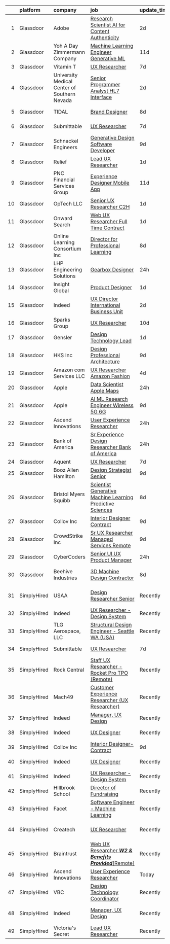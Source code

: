

|    | platform    | company                                      | job                                                                                                                                                                                                                                                                                                                                                                                                                                                                                                                                                                                                                                                                                                                                                                                                                                                                                                                                                                                                                                                                                                                                                                                                                                                                                                                                                                                                                                                                                                                                                                                                                    | update_time   | location               |
|---:|:------------|:---------------------------------------------|:-----------------------------------------------------------------------------------------------------------------------------------------------------------------------------------------------------------------------------------------------------------------------------------------------------------------------------------------------------------------------------------------------------------------------------------------------------------------------------------------------------------------------------------------------------------------------------------------------------------------------------------------------------------------------------------------------------------------------------------------------------------------------------------------------------------------------------------------------------------------------------------------------------------------------------------------------------------------------------------------------------------------------------------------------------------------------------------------------------------------------------------------------------------------------------------------------------------------------------------------------------------------------------------------------------------------------------------------------------------------------------------------------------------------------------------------------------------------------------------------------------------------------------------------------------------------------------------------------------------------------|:--------------|:-----------------------|
|  1 | Glassdoor   | Adobe                                        | [Research Scientist   AI for Content Authenticity](https://www.glassdoor.com/partner/jobListing.htm?pos=121&ao=1136043&s=58&guid=0000018205ca670e9bb6f5e0a2166826&src=GD_JOB_AD&t=SR&vt=w&cs=1_1f05f19c&cb=1657954527387&jobListingId=1008002524649&jrtk=3-0-1g82skpr3klua801-1g82skprqi15m800-59abcfd367f0c6f2-)                                                                                                                                                                                                                                                                                                                                                                                                                                                                                                                                                                                                                                                                                                                                                                                                                                                                                                                                                                                                                                                                                                                                                                                                                                                                                                      | 2d            | San Jose, CA           |
|  2 | Glassdoor   | Yoh  A Day   Zimmermann Company              | [Machine Learning Engineer    Generative ML ](https://www.glassdoor.com/partner/jobListing.htm?pos=108&ao=1110586&s=58&guid=0000018205ca670e9bb6f5e0a2166826&src=GD_JOB_AD&t=SR&vt=w&ea=1&cs=1_2e6f1d47&cb=1657954527386&jobListingId=1007982759644&cpc=D69957E0862862E0&jrtk=3-0-1g82skpr3klua801-1g82skprqi15m800-3ef156ec08f33186--6NYlbfkN0Ae6Qmv8rNb3d5rEsMPL_plhvilYeiJERi7JqghURwQ9bq2mHgMGRGPHap0kt02TPhHoArRrIPDXB0Fm3NSxLJwWlAXpSoHydXD7YYEjQfYp-wt_j4lfGDfKIbzND_9EtD4wiBxpi_5Fu1gPRC5CvPWqwejtozptTMLVK4J_uv5kUAtnlLbzUmWKd_KCmvd5xKvIxoTKLgeP6wyFTth33OrVUk3uWfh5Z32he9xXVGsYPKT9CHIfruQfO34Or9g-2OebsxtjtyZ5G3YZBR6ttQ14dEQXizXDBeOD_a4n49DdBI42XsOPGkJdEHKDKs5uvx1rd1Z_2jq5ncQAlsQa5iN-PfV4Z4gSQ0uLKHIQiGYBjvb8ZcHyAeZU2ZwVdQDyDmgzASg5AkYyLTP2qIZa2icGcjm8VkPHmW8GYh2z9qk6q7fRrATThS23Xckr7bFdPjplf4lRw60AgXgr1Q83-GYuBz3_snYAu2la5LfubIaRQ%3D%3D)                                                                                                                                                                                                                                                                                                                                                                                                                                                                                                                                                                                                                                                                                                                                                     | 11d           | Mountain View, CA      |
|  3 | Glassdoor   | Vitamin T                                    | [UX Researcher](https://www.glassdoor.com/partner/jobListing.htm?pos=115&ao=1110586&s=58&guid=0000018205ca670e9bb6f5e0a2166826&src=GD_JOB_AD&t=SR&vt=w&cs=1_a9837fb8&cb=1657954527386&jobListingId=1007993535387&cpc=FB7E4A1762AE5BEC&jrtk=3-0-1g82skpr3klua801-1g82skprqi15m800-75eb2e41dd0179eb--6NYlbfkN0DMrcEu7yrtATojKJA7cEzGQ3FdRGWLh0CZQInL4ECGI6k5tN82kdM0OKoro5eXmjrSd77bGdG0XELo3k5zguCVdah9zJ6zAF_RIu_xJ84zIrJpj20InH_HkRmxilEXVaHyllPhFutrNoqZZIQVpzJWQirqlCtwCPvF5Yn6o8UIDnwPRyWOpWoFEsMSbMArr53htpZxeItTGJ8hvSuHseUaWSAmelu1GA5cSZ-HzidDdyrcBCj5x8wCQObw8bTA45dtSe67oTIo8xiCbQKez_-65wVkfcWmyadQ_QIujSAtBDNVPhynqnYl7boxkdc-6dL-bjSU3Yw1-8443VqGWdDKYSt8_Jdac4JWfnpICXL534qkFjNZ4fzBWJVDZEybAXSzcDiVDmgptUWoHsoyV3aQsgWWWDYPocHaG5zxDw6Ak71D5lszS88I9K9rMJ1S_iNj6G1ODGnEtP0GrrFKGhGQjggeBSKJA44%3D)                                                                                                                                                                                                                                                                                                                                                                                                                                                                                                                                                                                                                                                                                                                                                                                                      | 7d            | Remote                 |
|  4 | Glassdoor   | University Medical Center of Southern Nevada | [Senior Programmer Analyst   HL7 Interface](https://www.glassdoor.com/partner/jobListing.htm?pos=102&ao=1110586&s=58&guid=0000018205ca670e9bb6f5e0a2166826&src=GD_JOB_AD&t=SR&vt=w&ea=1&cs=1_0ee4be53&cb=1657954527384&jobListingId=1008003503738&cpc=B27F49C9D64D6F84&jrtk=3-0-1g82skpr3klua801-1g82skprqi15m800-0f3b257badf16a30--6NYlbfkN0DpBQPXTwccf3Prlh3S2R12cTUEK62TA20Rmk6EctBz7MatjAW7OmySB6pCly7PLCIcw1XqqjsVCrhTThDDDmdFKevIZ0sq3rSEpCmagALQ8UoLrUA55sRi-MJa7kBCmS9djNRn0nJNmlAWePIMbOEKVWlNyksES2MWBnlYczbwCPQ4itpgleKQq-tRE_Ef9-_GtYb1bK833cCwltkdbjMkZo6EiivY7tS4PYfS_4mOlfpQg3Ldj0eDFPotytsGXCa-reb8HPufzabKgDETG69yB1vT_yWjjRZZ85CbS5ZWkXI8Ez14DAHpk4APcSSn5E9G1tE3QVtZKHD7iBC9s7Km4V3wmGpt6d2udzcuifVwhMaDSsKzFRY83chmBhMeb0TkMMNd1adDFRTE2cg9bcsHXc32N9bhq1Z-zPu5OoFHPePePOmlcjXP6jSitaHxM-wwGZiRb588DMhMgp1Bh93bsjd-ZdN3XPBUMIKYrMTUcWz1CheMk8zvNPdRC3LFlAXwGD_NTrlC5A%3D%3D)                                                                                                                                                                                                                                                                                                                                                                                                                                                                                                                                                                                                                                                                                                                       | 2d            | Dallas, TX             |
|  5 | Glassdoor   | TIDAL                                        | [Brand Designer](https://www.glassdoor.com/partner/jobListing.htm?pos=119&ao=1136043&s=58&guid=0000018205ca670e9bb6f5e0a2166826&src=GD_JOB_AD&t=SR&vt=w&cs=1_df82ac35&cb=1657954527387&jobListingId=1007991684188&jrtk=3-0-1g82skpr3klua801-1g82skprqi15m800-34481a920c14f864-)                                                                                                                                                                                                                                                                                                                                                                                                                                                                                                                                                                                                                                                                                                                                                                                                                                                                                                                                                                                                                                                                                                                                                                                                                                                                                                                                        | 8d            | New York, NY           |
|  6 | Glassdoor   | Submittable                                  | [UX Researcher](https://www.glassdoor.com/partner/jobListing.htm?pos=128&ao=1136043&s=58&guid=0000018205ca670e9bb6f5e0a2166826&src=GD_JOB_AD&t=SR&vt=w&ea=1&cs=1_5a2d1811&cb=1657954527387&jobListingId=1007993442615&jrtk=3-0-1g82skpr3klua801-1g82skprqi15m800-8cd501cda198a0c3-)                                                                                                                                                                                                                                                                                                                                                                                                                                                                                                                                                                                                                                                                                                                                                                                                                                                                                                                                                                                                                                                                                                                                                                                                                                                                                                                                    | 7d            | Seattle, WA            |
|  7 | Glassdoor   | Schnackel Engineers                          | [Generative Design Software Developer](https://www.glassdoor.com/partner/jobListing.htm?pos=101&ao=1110586&s=58&guid=0000018205ca670e9bb6f5e0a2166826&src=GD_JOB_AD&t=SR&vt=w&ea=1&cs=1_f0ed782d&cb=1657954527384&jobListingId=1007987458836&cpc=F1339989C5CB8906&jrtk=3-0-1g82skpr3klua801-1g82skprqi15m800-7e547bc3bbec425b--6NYlbfkN0BrTPNwjDoELvBVia9gkET74rNEsU_fi4RRK14NiMbuskwBmYiUl43ITcLe-zL9azDC2bpr2SCa5atbsWtVarJGFgRc_UdXsaXv9eSq5MhWIbYHXS2iNjxtl57jP_-YbQkWhoL7t-RZsYxZUoCrAWVDMEXxgRFdx9CQTy9-cnfIsIM4DpLEIpgy2J1BXSAbDoYN6xSzpZ-lsKwupN14hzUc3PCFsj0hBkJKBfyyecAG0WjdvP_kmoZDU2NH43cEmY_73AWrpwg7Sn1Kd7waQZ1z7WUCgFiy0DauGksKlbrQ0P6-T8YsibBm5nLi4JS8-l8wa8U7qB34ZntfAlQhpNS4jAiSPgNqDtKLsbw_rTB5ASq3fhSYBQ5VEZm7rj-io7rrdF_CvUnuMOdYbkx_n8eSBa5m2ibFbZ2xcOBWMWnbehk4BoUqmEei7c-kqjMmdkwONfKZFXqCSfDiED1RzdFFrbf5ns3jlFPt2eQb30OzO8NFM-TE_KbmII1XZx_HPDhrU24Jej_P4DMymoaeXEg1_gk5rrrzg0c%3D)                                                                                                                                                                                                                                                                                                                                                                                                                                                                                                                                                                                                                                                                                                          | 9d            | Omaha, NE              |
|  8 | Glassdoor   | Relief                                       | [Lead UX Researcher](https://www.glassdoor.com/partner/jobListing.htm?pos=124&ao=1136043&s=58&guid=0000018205ca670e9bb6f5e0a2166826&src=GD_JOB_AD&t=SR&vt=w&ea=1&cs=1_d45c635c&cb=1657954527387&jobListingId=1008006015741&jrtk=3-0-1g82skpr3klua801-1g82skprqi15m800-e2e088f46b110141-)                                                                                                                                                                                                                                                                                                                                                                                                                                                                                                                                                                                                                                                                                                                                                                                                                                                                                                                                                                                                                                                                                                                                                                                                                                                                                                                               | 1d            | Remote                 |
|  9 | Glassdoor   | PNC Financial Services Group                 | [Experience Designer   Mobile App](https://www.glassdoor.com/partner/jobListing.htm?pos=107&ao=1110586&s=58&guid=0000018205ca670e9bb6f5e0a2166826&src=GD_JOB_AD&t=SR&vt=w&cs=1_18a44396&cb=1657954527385&jobListingId=1007982588220&cpc=D69957E0862862E0&jrtk=3-0-1g82skpr3klua801-1g82skprqi15m800-68cc8588b984d398--6NYlbfkN0AMofH_6zXbiqn6xehDj89HQNfpf30LHk40Y3Yl5cZTpm-EXukPQNetNbgZyPcaSjnrLyJG9xGhiN6pcVensUROEhmMBG7ruwUuDO-3_ER7-oi202RhxDgnRm9NWBYVYuubQ-auQ_EhJGJa8tPCBiXfYspzCyP3wsAGyYVw-kFoVeUxWUMk5KoAiU_CIQKWde3AG4s1Q_8jb09tKVpr_-7rr6Cjq1NpqR-BHSTCbBlZOZoXb2VS4qBiC-7ylkYNGrP_Eax47LRpy6U_2f60q-6fAxPPcBZ4B5OmjDxuzEI1U5AiQMOhpZdEVpvHtpNAf7kniCLRdnNDdRSjLaXgqBf-_nAnfuz0YtQ4ZCen_k4b3gDKsfN_zypAHYAN8gj745Wx5FQ_r7jN0E1k93GYt7mrCIFrdCpEJA5IkfwRtzZb34ZiM3BawqB-3fmMSXR2kvA14baOygmxJdvrUmeE7I2CVNTJ2JQc1UiESunTN7C6qQTZRAfZ00l3x0ATjlyOzBNABVrpeX3cfhlSbcM5T_uRyaLefugnQXL0WscHr8WFgQYEp1v_6iOenfh2pux9-JFks5cbGRXIf6YpFIYZDAufOoH7lb9p2hu4_RVaHRWdYRT-Rn-_l4o2VuKAdfFAwCsIkTR_UWZ0THvBZvk2z3uw_nGaZ3PmJq90TWj87pMWLcKUOzj5axBVR1V67a0Az7X-Bde7Lb0pfZl9nbRrdgojXKzOi-7RsacUFy122d95i9GvPlgmjkd3HtBQ21bvnHEjZpv1CboqvBx1snuuKLUNNo9znjvw3q5qrETdOhKnB5rrJkXljhb-icq4TaalJEzyGQNSYUbBioVHdNgh7N5mg5cL5CoTGk8iuXrpxvhwBiJ8Aeg5Zfew6CfUiUxVqPXD1Bk-cWKQQFDzVyuWa18m11Ui0ed_ydLuGOmJUv_wEPFLgjzH2pxQqemqIdDXeRVdHrbCWqa0JdRALQiyBa6A6KUg5KZ68HnUXQz78-rsJORzhbod8-Tqma3213nhl3Ey_cAa2pUvVqtM7O43uBJNsHBzyCThk7L54tQRwb6VZIUQhg_nQsUzwotx1fMIbzYKwJy5Cbu32z9E19ULEWQ-1EBdtQfp__vm8mhM4iLQ8STQtFTB-svlUtRJk-35q3zPhi12rIXmfMd7oUaBGxLFhJ_CBmBqhqZnBTkLpNPu4rOBvKEyaALeO2sfLIPa13JCNBWmwc_Q6hXt-mIGy6ji) | 11d           | Pittsburgh, PA         |
| 10 | Glassdoor   | OpTech LLC                                   | [Senior UX Researcher  C2H ](https://www.glassdoor.com/partner/jobListing.htm?pos=106&ao=1110586&s=58&guid=0000018205ca670e9bb6f5e0a2166826&src=GD_JOB_AD&t=SR&vt=w&ea=1&cs=1_d2b16b0a&cb=1657954527385&jobListingId=1008005155531&cpc=BA15C3E50D27FFE8&jrtk=3-0-1g82skpr3klua801-1g82skprqi15m800-eb2331c3fb0ed326--6NYlbfkN0DP9fosW9IEXaU1TZ3ocreH2vEq1sd-U-IRxHoNdS6RHkqAVuspg0SWSgO6chgcdoVerxTYjnq1iOORkwlyDICZOYHC_MvEAsgBpKvbRLV5QCYCPplqFM80Z50gbC2CcDNTML_huWpnlT5-lFEjEoedpC2C5xNNm-Bw9W0hFHn2YvwNklP-2eb6pbfTz05ezxw4-dt0riJteTfQYKX28V7lPsav6Oz_cwcKPxj0mjSKFihguAWV5URPYi9kjfxobNbY6jCZbMAjP0LJ36he6zCarjbgKF74uJa_S-E7bhd_Re9_fX0HFEyNuOhZKgWj8QsE5sAIQEtfpK2hK7Kr-jz7yexDwmBnPPceGD5RiBKs9T8MPfcCON4kcH0y4FXSCgQ4XOX6pmawipxQ8VUEfnRGsrDAeNZHlBuZyQokEQDARerA3QRA3rOGn17TXT3YWRv3smSaH0OphIM8NvZzaBk2R1eBBWlRRGZjhYlZBCvSuHKorvewTs3KnN5tuZoYtFWv9BNEKD1IBfMw2mxPNKFw)                                                                                                                                                                                                                                                                                                                                                                                                                                                                                                                                                                                                                                                                                                                                  | 1d            | Columbus, OH           |
| 11 | Glassdoor   | Onward Search                                | [Web UX Researcher  Full Time  Contract ](https://www.glassdoor.com/partner/jobListing.htm?pos=112&ao=1110586&s=58&guid=0000018205ca670e9bb6f5e0a2166826&src=GD_JOB_AD&t=SR&vt=w&cs=1_528c937f&cb=1657954527386&jobListingId=1008005501937&cpc=DE56C24FF6DEC286&jrtk=3-0-1g82skpr3klua801-1g82skprqi15m800-a3bbd19de3746ecd--6NYlbfkN0B7YoEZZ2QAGDyEGGmBPAUWSHc1Mt3sMCn9FehKcWA3w8FH2hNAUDUUAF3DNhQFSEidb9E_fyB2635xYtWEG6LLSYCXgYnIslJl3Yx8mmOpvGpCUqvIAXaFaMrpy5hKskjUT68f1KdrkZlWF4SLSupbxOOB0tlV_m-cpRbczRNLn6ZjKSJhvC9vIkrIk_S4vd5icjz0CybWdLIjT8f_TFhzO2Kmdi2xuSU-Z8JQF2F2Z8MthfbBPlw6TanXq37sXudtqmcxFom_7Bv97QWSsHWZus4H6X2aFdpnuSF4r7_0YwefN1nFlN_mg0fEyqD7GQxyR-Qo2QroR5d0bKC5V1jK9sWc5zkzzC9HxfidN2T1Xgtzf3pLwmQHuIxuPzzG8u-lgvvLmnVi_y-M88tHfj28JXH8k6V0aqQp855G86agIPIwtePQTJRsAXilvOZqq8EvDg3bVnXVNhVfvWBUdQnfwl-bAJDd_U05iysn9mOSEzL2bfWhnZX7sxAgG-vHXYfn0TXtOdKbj5WIdxScpRlm3Gg9zvP2R93KX8jjPRu4mt3X58YFTH1vTGTgkZrjf5RGw2LCD2mgKVFcvyS8LWZ0-hZd6bThmw7xV2K3JC7OHLalp6AtTvQSzJ0-xqGEJ8_pFG8Gfrr64qI3t0_yZUtl3MwfIG6U6bf9vRsI98Hj_AJgz-t9gWWRVvEJUVjsSfMJ6Hqn5mvssguwAGCqOKNBmLdZ6XUsAWzfNd0kiZgdiPkm19lEeSwsOgOGe8a-I8Ac18rP5Y7qf5CE2DmLKcW3mMfT_OBovE43Oz0ETNBTsia5oUAxOL5nT3XUqoJu8kKCsjsbfl11A6qj1NN9iO-t1WQQsG4-vIQsf5m2VhBxmZA3FO8qthcQyVgtPyLhgp6kLJ6YgIcusvZ7NV239wYzIWKjuWTTwdBi-CHDycthpZPqA1ResadEa2aQreOgeMYfi7tZUmn6bBcY1i5_xZ4Ud2cQ3jVn4p_21f7HVBQuAj_KDkDbdUkOInaVRgNo2M5iMWlmHrQb2Q%3D%3D)                                                                                                                                                                                              | 1d            | Newark, CA             |
| 12 | Glassdoor   | Online Learning Consortium Inc               | [Director for Professional Learning](https://www.glassdoor.com/partner/jobListing.htm?pos=120&ao=1136043&s=58&guid=0000018205ca670e9bb6f5e0a2166826&src=GD_JOB_AD&t=SR&vt=w&ea=1&cs=1_ce356643&cb=1657954527387&jobListingId=1007991135591&jrtk=3-0-1g82skpr3klua801-1g82skprqi15m800-71cbe51e9961e1b8-)                                                                                                                                                                                                                                                                                                                                                                                                                                                                                                                                                                                                                                                                                                                                                                                                                                                                                                                                                                                                                                                                                                                                                                                                                                                                                                               | 8d            | Boston, MA             |
| 13 | Glassdoor   | LHP Engineering Solutions                    | [Gearbox Designer](https://www.glassdoor.com/partner/jobListing.htm?pos=130&ao=1136043&s=58&guid=0000018205ca670e9bb6f5e0a2166826&src=GD_JOB_AD&t=SR&vt=w&ea=1&cs=1_5ede95e5&cb=1657954527387&jobListingId=1008008477798&jrtk=3-0-1g82skpr3klua801-1g82skprqi15m800-1593ba4b841fd41b-)                                                                                                                                                                                                                                                                                                                                                                                                                                                                                                                                                                                                                                                                                                                                                                                                                                                                                                                                                                                                                                                                                                                                                                                                                                                                                                                                 | 24h           | Novi, MI               |
| 14 | Glassdoor   | Insight Global                               | [Product Designer](https://www.glassdoor.com/partner/jobListing.htm?pos=111&ao=1110586&s=58&guid=0000018205ca670e9bb6f5e0a2166826&src=GD_JOB_AD&t=SR&vt=w&cs=1_795b9947&cb=1657954527386&jobListingId=1008005762646&cpc=FAE5E775D180B2FB&jrtk=3-0-1g82skpr3klua801-1g82skprqi15m800-773602c67d801193--6NYlbfkN0BKkHZu3wF05EeDimN_p6sYpKCMArvwa95YdH7UpkaBCqc7l59ErwqcmBgkDtjqpj4eYWQYbB-X6VJbPdLR8PgSUcFb2185iFtPuzWTl-KO3B3fPG7doCGf5vEGTJzQSZl8HClF_sV2vhC7CQy1TLnlQZuazLMLmFOMfLNh-AQ5ye4rFFUqPWTmgjOwgp_OYqb4ZuFPkF2wDq0iD5mNNsvzPj_LCh6KZgHVD4Di0lS0zNiPm-RbtPoXZCtZLq6Pfa8yvdOMUIy3AkQb86vCbV5Dzrc0iWGzoz0Jiqe_r0ZTnQ6DnvXylIZ8Un6ng1XUqL2wJ_I1kzj8JaiNmvaKhhE4rUWQzKQoB4sQzPFbOE4iSB1eYi3Z-3rAcdlTd4EDgzA3RCbWLLJFa1rYDX5pKRCqpErvE-enT_sntuq45O-A2EMi_0vMwi-YS0dCADCrz4Ip4ucr94sRyQUgMKI2ZENpLZKfoJA8eduWozUOyGzoE4_w9RCYfRw1)                                                                                                                                                                                                                                                                                                                                                                                                                                                                                                                                                                                                                                                                                                                                                                                 | 1d            | Dearborn, MI           |
| 15 | Glassdoor   | Indeed                                       | [UX Director   International Business Unit](https://www.glassdoor.com/partner/jobListing.htm?pos=105&ao=1110586&s=58&guid=0000018205ca670e9bb6f5e0a2166826&src=GD_JOB_AD&t=SR&vt=w&cs=1_2613372d&cb=1657954527384&jobListingId=1008003455817&cpc=C4A69CCDBB3B9599&jrtk=3-0-1g82skpr3klua801-1g82skprqi15m800-12a35c0bb8946138--6NYlbfkN0CiRNM7CVr8YueLFKlzwbFWI0o7IjV438l4sVrvKZ0flpURU_mqoI8E88RAJZx1_nTkZ66jLzLpp7pxUXlPejWUWxDbA0OHNofVa2VB5uSiK_1Xjp25AagUdAinrW-YhMVJJrjARab2yH6d5DJM4WyYoC1S_yOdKy_al4nvFIV5hv5m2Mj8WrpU7_0DTT7_YMnxoqc2kVTOKwwt5Xi3LvF4VtaTBZwLT8J-hk8f8GTWJRrd9gL69VBtDHds0MjdJbxFhfqrgzZnhhyyqGMrxT_nUhF92ewaC0THl6lpdu9ThwzFgPXpz94YSY3zGeyuGtIXmihRJ0o0QPoyweg5DFn3J33Q0ldNlxCdE2QrbCOkcd1VsMTmS1DIiXhkVe2qq-qaAcR_wOWEgjOeUSvlFqZXlHf1g_Tc23QayEKcRV3Gl6_6uNK4Y7zVYk4T0_bPWTkF4TZd_xoHeIcxEXmHlYZZL1eGT-SxbA6j3SChcC_bG4-1zfK0UJM-OZQGARk_xeC2zHhRDfJETA%3D%3D)                                                                                                                                                                                                                                                                                                                                                                                                                                                                                                                                                                                                                                                                                                                            | 2d            | New York, NY           |
| 16 | Glassdoor   | Sparks Group                                 | [UX Researcher](https://www.glassdoor.com/partner/jobListing.htm?pos=113&ao=1110586&s=58&guid=0000018205ca670e9bb6f5e0a2166826&src=GD_JOB_AD&t=SR&vt=w&cs=1_04bc4bb8&cb=1657954527386&jobListingId=1007984907914&cpc=654405A9B1E0A9F5&jrtk=3-0-1g82skpr3klua801-1g82skprqi15m800-5fcf4f3adbd2dde6--6NYlbfkN0CVbIAoVGlVV0muHIzlWY31dYj5hrVkKa7qBWZ-hZn3g-zWnitpxah_RyLopvrEJPKEAMPXU9HMaaznMboaU57EgIZ4PnTg86qkz2sb_qr61-hxgd5GHUyOVQyhDsvJUk2mz3-q3Uja_iyoQQtY7kKlUFeDf_Szm3rMJaHxxOWdU0OpNKQWcK1Bz0tlTLNgeIypOVmaigOxtF8uNhCfbVq2v4m1wSASeWcZelyVgGll2oc49A7VLGG3j_zy8LiUNXifhrUXHNVwhW8csYejEXtVnu3S52RJSt2Mq_G1wCdrpgfYFPa9TD0p6hUVvoE_I83KrkU2waWfv6PN1r2xohYyTx5yolfe8j8T715yauVM1kUQNug1eXZn4_-TZ7uMILUgxy4fEY62fv7lxg3ImgEO7m73Og96mf2yhLfno6jD_8sgOdzb3eqfqhuNqUOi0RhBHfd1hNwvxp93wyjm4zPm6Vc-oXs1tzF9Qs8WCLm5AisngyiWTOEQleT4sWhBnaw%3D)                                                                                                                                                                                                                                                                                                                                                                                                                                                                                                                                                                                                                                                                                                                                                                      | 10d           | Rockville, MD          |
| 17 | Glassdoor   | Gensler                                      | [Design Technology Lead](https://www.glassdoor.com/partner/jobListing.htm?pos=122&ao=1136043&s=58&guid=0000018205ca670e9bb6f5e0a2166826&src=GD_JOB_AD&t=SR&vt=w&cs=1_b162d709&cb=1657954527387&jobListingId=1008006782951&jrtk=3-0-1g82skpr3klua801-1g82skprqi15m800-4364c8507631c53c-)                                                                                                                                                                                                                                                                                                                                                                                                                                                                                                                                                                                                                                                                                                                                                                                                                                                                                                                                                                                                                                                                                                                                                                                                                                                                                                                                | 1d            | Baltimore, MD          |
| 18 | Glassdoor   | HKS  Inc                                     | [Design Professional   Architecture](https://www.glassdoor.com/partner/jobListing.htm?pos=117&ao=1136043&s=58&guid=0000018205ca670e9bb6f5e0a2166826&src=GD_JOB_AD&t=SR&vt=w&cs=1_f6f8633f&cb=1657954527387&jobListingId=1007987975531&jrtk=3-0-1g82skpr3klua801-1g82skprqi15m800-aa9517ef76fdb3a1-)                                                                                                                                                                                                                                                                                                                                                                                                                                                                                                                                                                                                                                                                                                                                                                                                                                                                                                                                                                                                                                                                                                                                                                                                                                                                                                                    | 9d            | Los Angeles, CA        |
| 19 | Glassdoor   | Amazon com Services LLC                      | [UX Researcher  Amazon Fashion](https://www.glassdoor.com/partner/jobListing.htm?pos=125&ao=1136043&s=58&guid=0000018205ca670e9bb6f5e0a2166826&src=GD_JOB_AD&t=SR&vt=w&cs=1_00244021&cb=1657954527387&jobListingId=1007998212290&jrtk=3-0-1g82skpr3klua801-1g82skprqi15m800-55719db91ea1cfd5-)                                                                                                                                                                                                                                                                                                                                                                                                                                                                                                                                                                                                                                                                                                                                                                                                                                                                                                                                                                                                                                                                                                                                                                                                                                                                                                                         | 4d            | Seattle, WA            |
| 20 | Glassdoor   | Apple                                        | [Data Scientist   Apple Maps](https://www.glassdoor.com/partner/jobListing.htm?pos=104&ao=1110586&s=58&guid=0000018205ca670e9bb6f5e0a2166826&src=GD_JOB_AD&t=SR&vt=w&cs=1_25d9d45c&cb=1657954527384&jobListingId=1008009138624&cpc=F4EED0218A761C36&jrtk=3-0-1g82skpr3klua801-1g82skprqi15m800-9135c2ff6f568225--6NYlbfkN0BvKrLyj5gPmtZO9T8euul8TCxuuKNOtzRJOomxnwSEodTz2Bc-sPZl1dBMH13w-jPWGYsnjWNeXVpPv6AFSk9mmssRUgju0zaG5FgURykiwtSDBBWi8sjltEOvJNc9m1Nog3TwiK2WNND8ulswhmgbWSRuw8AgouKT_OV62N2OryHhWzefH3Nrhs1Z1v7pSvJwdWBmQtHDZLa_UO1XfN4UvwhnDYlv_UnG8yWkD03pjWMNaNRpyGkWTXWmyDIq1o_PMtKXQPU35kBNNk1mbiJKDvKL4iQkux7JIc7pRmY8gTSxeS_n23km2KC1FD7Sl5538gxJjS_D8p_hYfVec5K4KoNxE3XYGXHdvzEgJDweLC_Hku5e0WjZoaTOWer_dlu-zEaEadenj_eTFp2uqse4tqiOA_006vm2Mqj02SeW2ZPdW0PRew5AzABJmIYPqKLz6dIe8t2dTLoFlKa7CA8EJxygIxs3ZxXGfzezUSPzKtmBvocGCZ1FRw8EqEbDUPoxR0H_YtshFJyvBwTyelhgv9kWBjVDT_81eAIQeksVuQmh5_py4ktC7xuViy9Odi1yyTYD3MuqoRi1nHSzRab3Hf3KIY803H686qvmmPXAU092xFPohshiifeaqQNTNjMrcGZtOjE5Vs7SCBcSbkgZGXluCtDmvducKRTe8nIqUJJDYxKnTAAi3_j-AwIg71nPXtd9v0fW6cukAISALTTvIFw2SJX503VlbjmML1eIw3dc7JLv1RC_Tkk-bmKAIiifU1EIdzZzSw4MnHZdzTPc0wgV-BBsJZI3oDBMt03W2ULAV750EJSZz_ru6HbEKuEu9vD6-ciscqGfMfaeJwmYpJ7CkpjNij9BpkW00EY--JhscBgfaR_yXnZtaR7JaVQJJCDC6MlRYmEsHLG8TY7ao-PrEb6VMSZ1GCICKZxXJTYLNb9ynAWuSEuEXc0u0D7lVDhMHGSAyTDDbpkp5ZPM)                                                                                                                                                                                                                                                                      | 24h           | Seattle, WA            |
| 21 | Glassdoor   | Apple                                        | [AI ML Research Engineer   Wireless 5G 6G](https://www.glassdoor.com/partner/jobListing.htm?pos=110&ao=1110586&s=58&guid=0000018205ca670e9bb6f5e0a2166826&src=GD_JOB_AD&t=SR&vt=w&cs=1_0a00f728&cb=1657954527385&jobListingId=1007988604965&cpc=B076152010A3B66C&jrtk=3-0-1g82skpr3klua801-1g82skprqi15m800-783fb6ade06d776f--6NYlbfkN0BvKrLyj5gPmtZO9T8euul8TCxuuKNOtzRJOomxnwSEodTz2Bc-sPZl8WPllYOnI2gt4bcpvk4rjjpceTIx1ze-fyFjpQ8LaoGWozxobRTjMiyMx36dAmBDdK6tEgLCHcpvdRwtryjbi1cjv8e1pnr3ueyM9uYJj1ww3ngqaZBFwOjf8hpSh-Iq0GH3NzjrAvd_xwSfEVT-mktRhkEdp57uyr7BKukSer6GwsT3w3YmyR4EB4NmESNE2b1WK-mEbBMYz2JWOe-euYArSAqa2-rrZgp9rMiYmzDDH0wXrdOeVUJyeMJHmTaz-nE30VK7J8vFF8-pbX11PftPvS-wCmadbvfDJgtYPqQ4huO-17cmdYAxbnRGy4gd60oYOWmYoTBQCbJ-u1ah9mpg6zPIzigF5xKvp9pt3JG70R-ELHZdoBUVtjAhEuO9oGL9REeSECStjKoetfhoMXMUoLbdX_EHVZ-Cd85u4RKO0rn_8DTh_1n5u9JRJSTSbwchfEsSXMhzOyTwnFTpRZC9uFJ6BaaWVbOQ8xgOcAJB4KZExyhf4KObnvQd8l30JO0EoQiHl9qbritys9KoKdfBZD8j0KpmpjN1DRXI14o4js1b0_MxEV7bTMV5i6PDl-IOfS49k6MeLR7rqTZFipgqU8-7aH9RABlzsuMDES5D2CejnMTVl1fSa86YmDXbajQFuzxOvfP8aajk9S2nEtBQqdbn7mAkAPejkBE3okEI2jP5vXLgwx8CpgF7_mJ4UCaT3dxjpHSG8Sga19P44Fx3k7F8XoHeMbugYna0faLI68z8cYwiRpk8qAZVkIWahEDvlyHI2nwLnpTQToC558FaR-X54zBXguD6gXJSq5XHxfRDO2VLHSerY-xycpobbv70nHWfymSCasDMeldw4clN3oUAqMOYp9u3MIFi-MBCqCJ71fBF5ezVT1rvjvzvi1MDL6ifxjanjjLiLV1cVM83oseo1uetCmJlCt6nFeU%3D)                                                                                                                                                                                                                                           | 9d            | San Diego, CA          |
| 22 | Glassdoor   | Ascend Innovations                           | [User Experience Researcher](https://www.glassdoor.com/partner/jobListing.htm?pos=126&ao=1136043&s=58&guid=0000018205ca670e9bb6f5e0a2166826&src=GD_JOB_AD&t=SR&vt=w&ea=1&cs=1_d26173f9&cb=1657954527387&jobListingId=1008009053175&jrtk=3-0-1g82skpr3klua801-1g82skprqi15m800-2803a83c2794fba5-)                                                                                                                                                                                                                                                                                                                                                                                                                                                                                                                                                                                                                                                                                                                                                                                                                                                                                                                                                                                                                                                                                                                                                                                                                                                                                                                       | 24h           | Remote                 |
| 23 | Glassdoor   | Bank of America                              | [Sr  Experience Design Researcher  Bank of America](https://www.glassdoor.com/partner/jobListing.htm?pos=127&ao=1136043&s=58&guid=0000018205ca670e9bb6f5e0a2166826&src=GD_JOB_AD&t=SR&vt=w&cs=1_055ea40c&cb=1657954527387&jobListingId=1008008425191&jrtk=3-0-1g82skpr3klua801-1g82skprqi15m800-0e53d8f48dd6b911-)                                                                                                                                                                                                                                                                                                                                                                                                                                                                                                                                                                                                                                                                                                                                                                                                                                                                                                                                                                                                                                                                                                                                                                                                                                                                                                     | 24h           | Charlotte, NC          |
| 24 | Glassdoor   | Aquent                                       | [UX Researcher](https://www.glassdoor.com/partner/jobListing.htm?pos=114&ao=1110586&s=58&guid=0000018205ca670e9bb6f5e0a2166826&src=GD_JOB_AD&t=SR&vt=w&cs=1_c5b80f3f&cb=1657954527386&jobListingId=1007993652655&cpc=6FC5BA77C9A4CD78&jrtk=3-0-1g82skpr3klua801-1g82skprqi15m800-70d58dbdf03fba74--6NYlbfkN0DMrcEu7yrtATojKJA7cEzGQ3FdRGWLh0CZQInL4ECGI9gD0Wolx9R2EDT7B77c2cQYYsKbfg6aPq-aNCSIP0YjPSSIRmP1iTQSCiULzBUgBduhpUOP5sPDZzV-BK_0Qt2YWNQ3fX05nazyahk4ZgJDufxVI2-xurIcAsRVVlAzzWavw45owjSFzg_Ho7jWnX3vM8_RlxOvfMbudfdVHWvhiamfUkF-OdRkDheeDjWp0dTYhkasBSChRURUAChtSgN3qqMU4LX-Ar2YUFMDkUaDoDSzJBdPz9zKA46amAl1S0cgnn5LUgmMhhEohCNQTevhZk0l6_GQZC55dSFW8gwaNYufsU9gXfbpFgOj5pWsQORFGohCRECBgadC2Q5j8k8z4ffhKJHVKdm3V7YksYzZze1faoInrtJCfQ4lfeZvat7m1Im0tNqci3VYiHaP4dCQQlPlophvbg%3D%3D)                                                                                                                                                                                                                                                                                                                                                                                                                                                                                                                                                                                                                                                                                                                                                                                                                        | 7d            | Remote                 |
| 25 | Glassdoor   | Booz Allen Hamilton                          | [Design Strategist  Senior](https://www.glassdoor.com/partner/jobListing.htm?pos=129&ao=1136043&s=58&guid=0000018205ca670e9bb6f5e0a2166826&src=GD_JOB_AD&t=SR&vt=w&cs=1_ed4ea274&cb=1657954527387&jobListingId=1007987833943&jrtk=3-0-1g82skpr3klua801-1g82skprqi15m800-44976cdd31c80954-)                                                                                                                                                                                                                                                                                                                                                                                                                                                                                                                                                                                                                                                                                                                                                                                                                                                                                                                                                                                                                                                                                                                                                                                                                                                                                                                             | 9d            | McLean, VA             |
| 26 | Glassdoor   | Bristol Myers Squibb                         | [Scientist  Generative Machine Learning  Predictive Sciences](https://www.glassdoor.com/partner/jobListing.htm?pos=103&ao=1110586&s=58&guid=0000018205ca670e9bb6f5e0a2166826&src=GD_JOB_AD&t=SR&vt=w&cs=1_3b7584c3&cb=1657954527384&jobListingId=1007989881754&cpc=FD1C1DA32C38CFA7&jrtk=3-0-1g82skpr3klua801-1g82skprqi15m800-5be7526df25b85ed--6NYlbfkN0C8DhssTksZ4tAWhh8LVIFF2qionQVVpONm6qYGpiaOiSpwvtn5hOcEfz0jHcZaPShA9l_8V-c4J407S9czOb3PUPu1cp9ZCzZkSuL0XPeDQwrsQ1fB7jpPbbPiyE3bB7sA0v45ymq_qEBByd6r2T8pgHx5lZMVyxrFUNtvAuaanZf9ch08WTuc8RxRZja9mlHF0JrdItnPDUDhkYDggNVGcCSeboxHiO9VzSKsgDxYbZ0hlaGYvg7Cn_v1WIsxC8pp7V8Dzw2CmVJ1GNvMC8tsXOJe8vCH2QfjEXuHfrsTG_rFzmRiOdw3IpNeiQMNbVioiyRa3q0diTNknVb662pJOH7DHCACL6JlDENotbILnaDEMooQJplQ0rCxrddpaaqWzPmb9LpcJ_hLnw6wM_VretJDoBi9ZnPbzrSMTaPEXyU6vY90uZLmyZfW3Wuo_qvpVOgvhIffW2HYXeHTr8sU1MPaeXDwUg5l__TPJ87Lm9_LLZYTAIxA5iarN-1l_-_pWeUzzI9Lg4FQEVzu67nCYu2-_sM-aHFNBCm_tMPPjoJu7WRvwvvbcc2h3gx6QF0ms-BCu4B05UZBVoj2bt4_wqPjTl1LRpe0n_odHF0I9yzUR_CA8zolbPg0so08wl0bAX4Ii7h2TF16Q3I4DsaSM5nZzYCQHNkDTBZ6tCtA5UZJEDN7NjTxLvIL7FGFDIsKqbkY9RpDnyuiGHZU3WegeKEF7r1liEMbN9p4SCosgg%3D%3D)                                                                                                                                                                                                                                                                                                                                                                                                                                                                          | 8d            | San Diego, CA          |
| 27 | Glassdoor   | Collov Inc                                   | [Interior Designer Contract](https://www.glassdoor.com/partner/jobListing.htm?pos=123&ao=1136043&s=58&guid=0000018205ca670e9bb6f5e0a2166826&src=GD_JOB_AD&t=SR&vt=w&ea=1&cs=1_4b3ae8ec&cb=1657954527387&jobListingId=1007988370649&jrtk=3-0-1g82skpr3klua801-1g82skprqi15m800-4c05ee95f3caf0ce-)                                                                                                                                                                                                                                                                                                                                                                                                                                                                                                                                                                                                                                                                                                                                                                                                                                                                                                                                                                                                                                                                                                                                                                                                                                                                                                                       | 9d            | Remote                 |
| 28 | Glassdoor   | CrowdStrike  Inc                             | [Sr  UX Researcher   Managed Services  Remote ](https://www.glassdoor.com/partner/jobListing.htm?pos=109&ao=1110586&s=58&guid=0000018205ca670e9bb6f5e0a2166826&src=GD_JOB_AD&t=SR&vt=w&cs=1_c797f5e9&cb=1657954527385&jobListingId=1007988965747&cpc=47CFDC01B3F81FAC&jrtk=3-0-1g82skpr3klua801-1g82skprqi15m800-343c66ce87262d4a--6NYlbfkN0Cu2CVlb3GO4Nf7aS8SXsFwjpUbSKkwsJRaJhRnAEdqU_yv6e0u-cLacwZ2HNe9plZNCFlwazzBICdjfCRnETnGO7ZpMey4U1o2Wof_5LiNAzqN65nYPFZ0i4u10AQLjE1klK7CzKVdvBPpCZ0RJJeDUU9tk1QiC6vf3Gk7SIRP2hbYvvkrkdziXGQRZx7nJ2DhXCqgpnDcbQnCYGX_42HTgwT9j9lJEtHmRjAbfc7gPwqipxEryx1tQrHs2ngzRhwjeaIveYw4g-urBeOvQ_gr88D7hTcnhQzaVhmEZ8kahTnFZDRDdLwv-v-oRRLPg3SG-G2pvhZQMynH3hjSuxoOUxKY5CMJVNMi0-e1ZPT3CzbjblbodCDqe7anP6oQ_PwyCoPWZKp3e0wkTC1IDoifdE-toEzFlHXfSYOfVZCqQ_6hSnnEO-IpBNKWvAHs8EOu9Z36bJSN_KtTuy577khtVTpKNw_pw0vEJ41Zx0QL-uyXrdF4ihy25U1Iio0NqdqXL4tpNP3advRUHL_J13OKdr-AQ0xC3VDKuHm8Oz9FCCpdrmLGeCntR6wG17MZCTpFgKjnalcvc6G0jPXn38zbf9pfNNQqriQCnJPr7YyK2sr9dDNQ5zR5KWyj5duiza16d7xe_xelmB1xiqh3LpKw1vLA1R8VbRegDrITumiG6yOGtiU9Gfhx-G3bj66ENOXWi19rMtywT9b-LR-Nvjp5U6-5Ib2HjNIEkRUBhOuX09uQFroH7Mdt)                                                                                                                                                                                                                                                                                                                                                                                                                                                                                    | 9d            | New York, NY           |
| 29 | Glassdoor   | CyberCoders                                  | [Senior UI UX Product Manager](https://www.glassdoor.com/partner/jobListing.htm?pos=116&ao=1110586&s=58&guid=0000018205ca670e9bb6f5e0a2166826&src=GD_JOB_AD&t=SR&vt=w&ea=1&cs=1_c59b86dc&cb=1657954527387&jobListingId=1008008702398&cpc=F41FEAB56D215062&jrtk=3-0-1g82skpr3klua801-1g82skprqi15m800-2ae4f7acc5f2f470--6NYlbfkN0CpFJQzrgRR8WqXWK1qKKEqALWJw739KlKqr2H-MSI4eoBlI4EFrmor2FYZMP3muM1oRu76nIrQEUqHTpORkFeIazD_-WwBf43UWgeJ5CcJ50ISkt8HG8Do6ChXLCi5tFkePQVwGWac6UqpikIdPAHbj5y8tNYRvXzPMGp1HHYVvKH04pzbUxALHD20SK3h-qCjC1G0okKF1Y-zswKhDq_TYZa1IYHiVAB0n8KBI-egVRz2zluYdnNt4Ko-oAP9rtXVy2VVfUQn5yYj1YQy-B4cV9PCjaJnslwoMzdQV2_My_YNfoBUINgtBrg9bLd5ub0Nv-5k-8hGbpBB2nszVAYPGJkzdfbQbahBjL3G-7_DKzBQ6Ulv9f4emtulFNbZs74sU7jvDwkbFUV7jbCa6um_He0gv4cCYGMbtchwHodWwKBQSmap1woKUhgxeKt2QUZIDeZObfw9SW9HKnJhp9u8DwduOo3brY1ylPc9EV7m1Hxz1rCipjqWPWVS7JwTz6OX9wdmmG8qLhlhvt-lRLIS0ZjNv0i6r13jzWEgsrij7aOqm9HGQwmuY2yCYKGqfIS4g8fE4qsAn0loX9A4EjWhvdhmDYPJhZ0avzOM1QIaIf55JA2GRnF0Xfl1os3hqPfRVA4tD7IuEe4DKMXJR8vxYLlu_4xVgGlqwe_ps1ruZJcheNAw70c08GpLMbTP4W-5OO8k3bFKlmXmuyjZihF055_I8JmkyNtW0xUmkYJpRmbJmN04SlQetKPuEePTT6ynQKNXknV1BK9HD69do7KxQHZQbENQufzJi0buTiCl9fybvbdD9QkeKT3DtsnlKBuCT_epGzaQ8Rs7z9FhQ3JVenHI5qh5jFzTW0p6gEdS-zOkZB22OrPaChgHR9c65X2Exh-GKl-aFomoK2BJo-2P3NrHs80C0h-e-mDUUfpdYseLHmIPdCtaM86HTF4vpWNoMHMOFHJoemeQj_jEckpfMDtnQR352hd4gY6TS74bzw%3D%3D)                                                                                                                                                                                                                                    | 24h           | Sunnyvale, CA          |
| 30 | Glassdoor   | Beehive Industries                           | [3D Machine Design Contractor](https://www.glassdoor.com/partner/jobListing.htm?pos=118&ao=1136043&s=58&guid=0000018205ca670e9bb6f5e0a2166826&src=GD_JOB_AD&t=SR&vt=w&ea=1&cs=1_cb9eaa52&cb=1657954527387&jobListingId=1007991123901&jrtk=3-0-1g82skpr3klua801-1g82skprqi15m800-0e37dcc22cde26d1-)                                                                                                                                                                                                                                                                                                                                                                                                                                                                                                                                                                                                                                                                                                                                                                                                                                                                                                                                                                                                                                                                                                                                                                                                                                                                                                                     | 8d            | West Chester, OH       |
| 31 | SimplyHired | USAA                                         | [Design Researcher Senior](https://www.simplyhired.com/job/cdHkorKyFETGdPBrD68YkCf2EvJvJlKd-Y-qphTRb_XBG7pDEQVWkg?q=generative+design)                                                                                                                                                                                                                                                                                                                                                                                                                                                                                                                                                                                                                                                                                                                                                                                                                                                                                                                                                                                                                                                                                                                                                                                                                                                                                                                                                                                                                                                                                 | Recently      | San Antonio, TX        |
| 32 | SimplyHired | Indeed                                       | [UX Researcher - Design System](https://www.simplyhired.com/job/FqLi6Dh4L7108zoqpbIbl4R9ihOb6AetgY3ZuUCqvnGljX8MjEHJ7A?q=generative+design)                                                                                                                                                                                                                                                                                                                                                                                                                                                                                                                                                                                                                                                                                                                                                                                                                                                                                                                                                                                                                                                                                                                                                                                                                                                                                                                                                                                                                                                                            | Recently      | United States          |
| 33 | SimplyHired | TLG Aerospace, LLC                           | [Structural Design Engineer - Seattle WA (USA)](https://www.simplyhired.com/job/mvnDWLhVqOcECdoWxeeMjQyCDGBGrPl6HTl6Es086WiBppGtueZB1g?q=generative+design)                                                                                                                                                                                                                                                                                                                                                                                                                                                                                                                                                                                                                                                                                                                                                                                                                                                                                                                                                                                                                                                                                                                                                                                                                                                                                                                                                                                                                                                            | Recently      | Seattle, WA            |
| 34 | SimplyHired | Submittable                                  | [UX Researcher](https://www.simplyhired.com/job/PSRlqu3dll3uJD72U96NwIKMRRi_KPz3j2j29CYShhYMXiUhuktSjw?q=generative+design)                                                                                                                                                                                                                                                                                                                                                                                                                                                                                                                                                                                                                                                                                                                                                                                                                                                                                                                                                                                                                                                                                                                                                                                                                                                                                                                                                                                                                                                                                            | 7d            | Seattle, WA            |
| 35 | SimplyHired | Rock Central                                 | [Staff UX Researcher - Rocket Pro TPO (Remote)](https://www.simplyhired.com/job/nDUtDb29njJ5xh76A8Kw5SratkT7-VTCb7SihdPVm5HTqKstwFOSSA?q=generative+design)                                                                                                                                                                                                                                                                                                                                                                                                                                                                                                                                                                                                                                                                                                                                                                                                                                                                                                                                                                                                                                                                                                                                                                                                                                                                                                                                                                                                                                                            | Recently      | Detroit, MI            |
| 36 | SimplyHired | Mach49                                       | [Customer Experience Researcher (UX Researcher)](https://www.simplyhired.com/job/gqc9Ocab-denE9zg_FBaTShyzapkVQXgcFJ-vcQ1KVfTZeOjGs_qOA?q=generative+design)                                                                                                                                                                                                                                                                                                                                                                                                                                                                                                                                                                                                                                                                                                                                                                                                                                                                                                                                                                                                                                                                                                                                                                                                                                                                                                                                                                                                                                                           | Recently      | Boston, MA             |
| 37 | SimplyHired | Indeed                                       | [Manager, UX Design](https://www.simplyhired.com/job/tc4McKxLytKcJU5bDpmdYDiA3YFXRXfRm4TsEgYp-9QlPl0yyuiGTw?q=generative+design)                                                                                                                                                                                                                                                                                                                                                                                                                                                                                                                                                                                                                                                                                                                                                                                                                                                                                                                                                                                                                                                                                                                                                                                                                                                                                                                                                                                                                                                                                       | Recently      | Austin, TX             |
| 38 | SimplyHired | Indeed                                       | [UX Designer](https://www.simplyhired.com/job/7GiZIE7D3Vdy_WwQaWJKRxT3iPyT6Rqzli4Zo5eTP3IEz4tsOt1bKA?q=generative+design)                                                                                                                                                                                                                                                                                                                                                                                                                                                                                                                                                                                                                                                                                                                                                                                                                                                                                                                                                                                                                                                                                                                                                                                                                                                                                                                                                                                                                                                                                              | Recently      | United States          |
| 39 | SimplyHired | Collov Inc                                   | [Interior Designer-Contract](https://www.simplyhired.com/job/BWulXfwm_DajYkRoVR_cHEZ0YAw0ZzUYn4k1ZR9ZbVk7SbJZhkaf0Q?q=generative+design)                                                                                                                                                                                                                                                                                                                                                                                                                                                                                                                                                                                                                                                                                                                                                                                                                                                                                                                                                                                                                                                                                                                                                                                                                                                                                                                                                                                                                                                                               | 9d            | Remote                 |
| 40 | SimplyHired | Indeed                                       | [UX Designer](https://www.simplyhired.com/job/7GiZIE7D3Vdy_WwQaWJKRxT3iPyT6Rqzli4Zo5eTP3IEz4tsOt1bKA?q=generative+design)                                                                                                                                                                                                                                                                                                                                                                                                                                                                                                                                                                                                                                                                                                                                                                                                                                                                                                                                                                                                                                                                                                                                                                                                                                                                                                                                                                                                                                                                                              | Recently      | United States          |
| 41 | SimplyHired | Indeed                                       | [UX Researcher - Design System](https://www.simplyhired.com/job/FqLi6Dh4L7108zoqpbIbl4R9ihOb6AetgY3ZuUCqvnGljX8MjEHJ7A?q=generative+design)                                                                                                                                                                                                                                                                                                                                                                                                                                                                                                                                                                                                                                                                                                                                                                                                                                                                                                                                                                                                                                                                                                                                                                                                                                                                                                                                                                                                                                                                            | Recently      | United States          |
| 42 | SimplyHired | HIllbrook School                             | [Director of Fundraising](https://www.simplyhired.com/job/ENKUisqEPyXa1cUA81a4-YhdtzebfyE0gA8nVSY6VQ4HA2qzcaOKGg?q=generative+design)                                                                                                                                                                                                                                                                                                                                                                                                                                                                                                                                                                                                                                                                                                                                                                                                                                                                                                                                                                                                                                                                                                                                                                                                                                                                                                                                                                                                                                                                                  | Recently      | Los Gatos, CA          |
| 43 | SimplyHired | Facet                                        | [Software Engineer - Machine Learning](https://www.simplyhired.com/job/rRl7LpYqGiIowLAwzbrNzMgXtXTFbKgtp-z9fo66PKEqX4Q6nYlO_w?q=generative+design)                                                                                                                                                                                                                                                                                                                                                                                                                                                                                                                                                                                                                                                                                                                                                                                                                                                                                                                                                                                                                                                                                                                                                                                                                                                                                                                                                                                                                                                                     | Recently      | San Francisco, CA      |
| 44 | SimplyHired | Createch                                     | [UX Researcher](https://www.simplyhired.com/job/i7kHaMs_t4HJbJlYlCbNzuzUNip4IiMfa1iEYNfuICNgoGdDox8jZA?q=generative+design)                                                                                                                                                                                                                                                                                                                                                                                                                                                                                                                                                                                                                                                                                                                                                                                                                                                                                                                                                                                                                                                                                                                                                                                                                                                                                                                                                                                                                                                                                            | Recently      | San Francisco, CA      |
| 45 | SimplyHired | Braintrust                                   | [Web UX Researcher ***W2 & Benefits Provided***[Remote]](https://www.simplyhired.com/job/PjCk0FMaYSNF6A2RWzhFtdYwB3h4FbSKdnkjizFmN223F9iF6Pwvxw?q=generative+design)                                                                                                                                                                                                                                                                                                                                                                                                                                                                                                                                                                                                                                                                                                                                                                                                                                                                                                                                                                                                                                                                                                                                                                                                                                                                                                                                                                                                                                                   | Recently      | San Francisco, CA      |
| 46 | SimplyHired | Ascend Innovations                           | [User Experience Researcher](https://www.simplyhired.com/job/q6D63gEk2wOXOPL2ug1DnQ_lW_0YTSgnzupCHUT2wYcMVPatBUZpTw?q=generative+design)                                                                                                                                                                                                                                                                                                                                                                                                                                                                                                                                                                                                                                                                                                                                                                                                                                                                                                                                                                                                                                                                                                                                                                                                                                                                                                                                                                                                                                                                               | Today         | Remote                 |
| 47 | SimplyHired | VBC                                          | [Design Technology Coordinator](https://www.simplyhired.com/job/emOvnONs7Q6VgRH8lK09NIk7O882g-2vtU3UMGN6SfhazfZf9Oi4og?q=generative+design)                                                                                                                                                                                                                                                                                                                                                                                                                                                                                                                                                                                                                                                                                                                                                                                                                                                                                                                                                                                                                                                                                                                                                                                                                                                                                                                                                                                                                                                                            | Recently      | Somerville, MA         |
| 48 | SimplyHired | Indeed                                       | [Manager, UX Design](https://www.simplyhired.com/job/tc4McKxLytKcJU5bDpmdYDiA3YFXRXfRm4TsEgYp-9QlPl0yyuiGTw?q=generative+design)                                                                                                                                                                                                                                                                                                                                                                                                                                                                                                                                                                                                                                                                                                                                                                                                                                                                                                                                                                                                                                                                                                                                                                                                                                                                                                                                                                                                                                                                                       | Recently      | Austin, TX +1 location |
| 49 | SimplyHired | Victoria's Secret                            | [Lead UX Researcher](https://www.simplyhired.com/job/VCWJYwwq0wtAehO0DxTJGkIXr8rlO8oECISS5BuVZJf1DfYbg7o5Gg?q=generative+design)                                                                                                                                                                                                                                                                                                                                                                                                                                                                                                                                                                                                                                                                                                                                                                                                                                                                                                                                                                                                                                                                                                                                                                                                                                                                                                                                                                                                                                                                                       | Recently      | Remote                 |